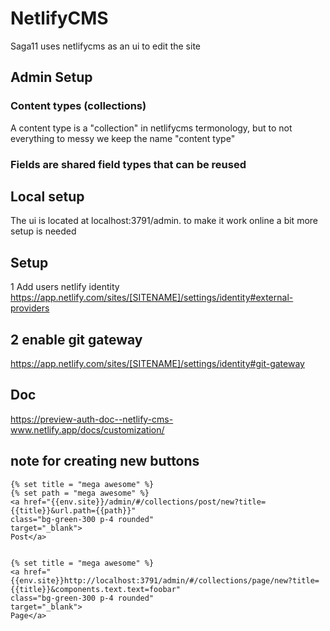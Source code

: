 # NetlifyCMS

Saga11 uses netlifycms as an ui to edit the site

## Admin Setup

### Content types (collections)

A content type is a "collection" in netlifycms termonology, but to not everything to messy we keep the name "content type"

### Fields are shared field types that can be reused

## Local setup

The ui is located at localhost:3791/admin.
to make it work online a bit more setup is needed

## Setup

1 Add users netlify identity
https://app.netlify.com/sites/[SITENAME]/settings/identity#external-providers

## 2 enable git gateway

https://app.netlify.com/sites/[SITENAME]/settings/identity#git-gateway

## Doc

https://preview-auth-doc--netlify-cms-www.netlify.app/docs/customization/

## note for creating new buttons

```
{% set title = "mega awesome" %}
{% set path = "mega awesome" %}
<a href="{{env.site}}/admin/#/collections/post/new?title={{title}}&url.path={{path}}"
class="bg-green-300 p-4 rounded"
target="_blank">
Post</a>


{% set title = "mega awesome" %}
<a href="{{env.site}}http://localhost:3791/admin/#/collections/page/new?title={{title}}&components.text.text=foobar"
class="bg-green-300 p-4 rounded"
target="_blank">
Page</a>
```
